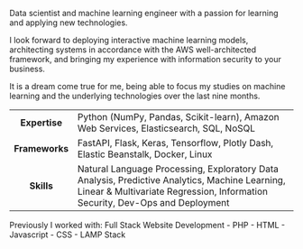 Data scientist and machine learning engineer with a passion for learning and applying new technologies.

I look forward to deploying interactive machine learning models, architecting systems in accordance with the AWS well-architected framework, and bringing my experience with information security to your business.

It is a dream come true for me, being able to focus my studies on machine learning and the underlying technologies over the last nine months.

| | |
|:----------------:|-----------------------------------------------------------------------------------------------------------------------------------------------------------------------------------------------------------------------------------------------------------------------------------------------------------------------------------------------------------------------------------------------------------------------------------------------------------------------------------------------------------------------------------------------------------------------------------------------------------------------------------------------------------------------------------------------------------------------------------------------------------------------------------------------------------------------------------------------------------------------------------------------------------------------------------------------------------------------------------------------------------------------------------------------------------------------------------------------------------------------------------------------------------------------------|
| **Expertise**    | Python (NumPy, Pandas, Scikit-learn), Amazon Web Services, Elasticsearch, SQL, NoSQL |
| **Frameworks**   | FastAPI, Flask, Keras, Tensorflow, Plotly Dash, Elastic Beanstalk, Docker, Linux |
| **Skills**    | Natural Language Processing, Exploratory Data Analysis, Predictive Analytics, Machine Learning, Linear & Multivariate Regression, Information Security, Dev-Ops and Deployment | 


Previously I worked with:
Full Stack Website Development - PHP - HTML - Javascript - CSS - LAMP Stack 

<!--

[Hey there, Mark. I'm a software developer, a maker and infosec enthusiast. Check out my work](https://github.com/CyrisXD/CyrisXD/raw/master/bio.gif) 

**Mark-McAdam/Mark-McAdam** is a ✨ _special_ ✨ repository because its `README.md` (this file) appears on your GitHub profile.

Here are some ideas to get you started:

- 🔭 I’m currently working on ...
- 🌱 I’m currently learning ...
- 👯 I’m looking to collaborate on ...
- 🤔 I’m looking for help with ...
- 💬 Ask me about ...
- 📫 How to reach me: ...
- 😄 Pronouns: ...
- ⚡ Fun fact: ...
-->
